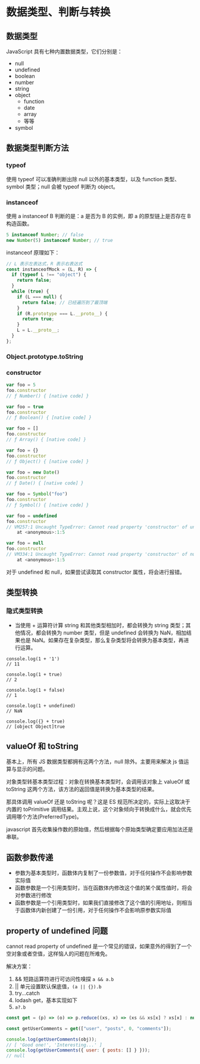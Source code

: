 # 数据类型、判断与转换

## 数据类型

JavaScript 具有七种内置数据类型，它们分别是：

- null
- undefined
- boolean
- number
- string
- object
  - function
  - date
  - array
  - 等等
- symbol

## 数据类型判断方法

### typeof

使用 typeof 可以准确判断出除 null 以外的基本类型，以及 function 类型、symbol 类型；null 会被 typeof 判断为 object。

### instanceof

使用 a instanceof B 判断的是：a 是否为 B 的实例，即 a 的原型链上是否存在 B 构造函数。

```js
5 instanceof Number; // false
new Number(5) instanceof Number; // true
```

instanceof 原理如下：

```js
// L 表示左表达式，R 表示右表达式
const instanceofMock = (L, R) => {
  if (typeof L !== "object") {
    return false;
  }
  while (true) {
    if (L === null) {
      return false; // 已经遍历到了最顶端
    }
    if (R.prototype === L.__proto__) {
      return true;
    }
    L = L.__proto__;
  }
};
```

### Object.prototype.toString

### constructor

```js
var foo = 5
foo.constructor
// ƒ Number() { [native code] }

var foo = true
foo.constructor
// ƒ Boolean() { [native code] }

var foo = []
foo.constructor
// ƒ Array() { [native code] }

var foo = {}
foo.constructor
// ƒ Object() { [native code] }

var foo = new Date()
foo.constructor
// ƒ Date() { [native code] }

var foo = Symbol("foo")
foo.constructor
// ƒ Symbol() { [native code] }

var foo = undefined
foo.constructor
// VM257:1 Uncaught TypeError: Cannot read property 'constructor' of undefined
    at <anonymous>:1:5

var foo = null
foo.constructor
// VM334:1 Uncaught TypeError: Cannot read property 'constructor' of null
    at <anonymous>:1:5
```

对于 undefined 和 null，如果尝试读取其 constructor 属性，将会进行报错。

## 类型转换

### 隐式类型转换

- 当使用 + 运算符计算 string 和其他类型相加时，都会转换为 string 类型；其他情况，都会转换为 number 类型，但是 undefined 会转换为 NaN，相加结果也是 NaN。如果存在复杂类型，那么复杂类型将会转换为基本类型，再进行运算。

```
console.log(1 + '1')
// 11

console.log(1 + true)
// 2

console.log(1 + false)
// 1

console.log(1 + undefined)
// NaN

console.log({} + true)
// [object Object]true
```

## valueOf 和 toString

基本上，所有 JS 数据类型都拥有这两个方法，null 除外。主要用来解决 js 值运算与显示的问题。

对象类型转基本类型过程：对象在转换基本类型时，会调用该对象上 valueOf 或 toString 这两个方法，该方法的返回值是转换为基本类型的结果。

那具体调用 valueOf 还是 toString 呢？这是 ES 规范所决定的，实际上这取决于内置的 toPrimitive 调用结果。主观上说，这个对象倾向于转换成什么，就会优先调用哪个方法(PreferredType)。

javascript 首先收集操作数的原始值，然后根据每个原始类型确定要应用加法还是串联。

## 函数参数传递

- 参数为基本类型时，函数体内复制了一份参数值，对于任何操作不会影响参数实际值
- 函数参数是一个引用类型时，当在函数体内修改这个值的某个属性值时，将会对参数进行修改
- 函数参数是一个引用类型时，如果我们直接修改了这个值的引用地址，则相当于函数体内新创建了一份引用，对于任何操作不会影响原参数实际值

## property of undefined 问题

cannot read property of undefined 是一个常见的错误，如果意外的得到了一个空对象或者空值，这样恼人的问题在所难免。

解决方案：

1. && 短路运算符进行可访问性嗅探 `a && a.b`
2. || 单元设置默认保底值，`(a || {}).b`
3. try...catch
4. lodash get，基本实现如下
5. `a?.b`

```js
const get = (p) => (o) => p.reduce((xs, x) => (xs && xs[x] ? xs[x] : null), o);

const getUserComments = get(["user", "posts", 0, "comments"]);

console.log(getUserComments(obj));
// [ 'Good one!', 'Interesting...' ]
console.log(getUserComments({ user: { posts: [] } }));
// null
```
